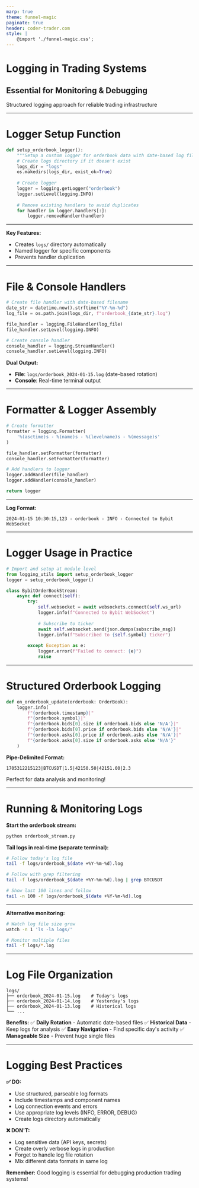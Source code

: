 ```yaml
---
marp: true
theme: funnel-magic
paginate: true
header: coder-trader.com
style: |
    @import './funnel-magic.css';
---
```


# Logging in Trading Systems

## Essential for Monitoring & Debugging

Structured logging approach for reliable trading infrastructure

---

# Logger Setup Function

```python
def setup_orderbook_logger():
    """Setup a custom logger for orderbook data with date-based log files."""
    # Create logs directory if it doesn't exist
    logs_dir = "logs"
    os.makedirs(logs_dir, exist_ok=True)
    
    # Create logger
    logger = logging.getLogger("orderbook")
    logger.setLevel(logging.INFO)
    
    # Remove existing handlers to avoid duplicates
    for handler in logger.handlers[:]:
        logger.removeHandler(handler)
```
---

**Key Features:**
- Creates `logs/` directory automatically
- Named logger for specific components
- Prevents handler duplication

---

# File & Console Handlers

```python
# Create file handler with date-based filename
date_str = datetime.now().strftime("%Y-%m-%d")
log_file = os.path.join(logs_dir, f"orderbook_{date_str}.log")

file_handler = logging.FileHandler(log_file)
file_handler.setLevel(logging.INFO)

# Create console handler
console_handler = logging.StreamHandler()
console_handler.setLevel(logging.INFO)
```

**Dual Output:**
- **File**: `logs/orderbook_2024-01-15.log` (date-based rotation)
- **Console**: Real-time terminal output

---

# Formatter & Logger Assembly

```python
# Create formatter
formatter = logging.Formatter(
    '%(asctime)s - %(name)s - %(levelname)s - %(message)s'
)

file_handler.setFormatter(formatter)
console_handler.setFormatter(formatter)

# Add handlers to logger
logger.addHandler(file_handler)
logger.addHandler(console_handler)

return logger
```
---
**Log Format:**
```
2024-01-15 10:30:15,123 - orderbook - INFO - Connected to Bybit WebSocket
```

---

# Logger Usage in Practice

```python
# Import and setup at module level
from logging_utils import setup_orderbook_logger
logger = setup_orderbook_logger()

class BybitOrderBookStream:
    async def connect(self):
        try:
            self.websocket = await websockets.connect(self.ws_url)
            logger.info(f"Connected to Bybit WebSocket")
            
            # Subscribe to ticker
            await self.websocket.send(json.dumps(subscribe_msg))
            logger.info(f"Subscribed to {self.symbol} ticker")
            
        except Exception as e:
            logger.error(f"Failed to connect: {e}")
            raise
```

---

# Structured Orderbook Logging

```python
def on_orderbook_update(orderbook: OrderBook):
    logger.info(
        f"{orderbook.timestamp}|"
        f"{orderbook.symbol}|"
        f"{orderbook.bids[0].size if orderbook.bids else 'N/A'}|"
        f"{orderbook.bids[0].price if orderbook.bids else 'N/A'}|"
        f"{orderbook.asks[0].price if orderbook.asks else 'N/A'}|"
        f"{orderbook.asks[0].size if orderbook.asks else 'N/A'}"
    )
```

**Pipe-Delimited Format:**
```
1705312215123|BTCUSDT|1.5|42150.50|42151.00|2.3
```

Perfect for data analysis and monitoring!

---

# Running & Monitoring Logs

**Start the orderbook stream:**
```bash
python orderbook_stream.py
```

**Tail logs in real-time (separate terminal):**
```bash
# Follow today's log file
tail -f logs/orderbook_$(date +%Y-%m-%d).log

# Follow with grep filtering
tail -f logs/orderbook_$(date +%Y-%m-%d).log | grep BTCUSDT

# Show last 100 lines and follow
tail -n 100 -f logs/orderbook_$(date +%Y-%m-%d).log
```
---
**Alternative monitoring:**
```bash
# Watch log file size grow
watch -n 1 'ls -la logs/'

# Monitor multiple files
tail -f logs/*.log
```

---

# Log File Organization

```
logs/
├── orderbook_2024-01-15.log    # Today's logs
├── orderbook_2024-01-14.log    # Yesterday's logs  
├── orderbook_2024-01-13.log    # Historical logs
└── ...
```

**Benefits:**
✅ **Daily Rotation** - Automatic date-based files
✅ **Historical Data** - Keep logs for analysis
✅ **Easy Navigation** - Find specific day's activity
✅ **Manageable Size** - Prevent huge single files

---

# Logging Best Practices

**✅ DO:**
- Use structured, parseable log formats
- Include timestamps and component names
- Log connection events and errors
- Use appropriate log levels (INFO, ERROR, DEBUG)
- Create logs directory automatically

**❌ DON'T:**
- Log sensitive data (API keys, secrets)
- Create overly verbose logs in production
- Forget to handle log file rotation
- Mix different data formats in same log

**Remember:** Good logging is essential for debugging production trading systems!
